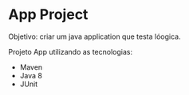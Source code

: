 # App Project

Objetivo: criar um java application que testa lóogica.

Projeto App utilizando as tecnologias:
- Maven
- Java 8
- JUnit
